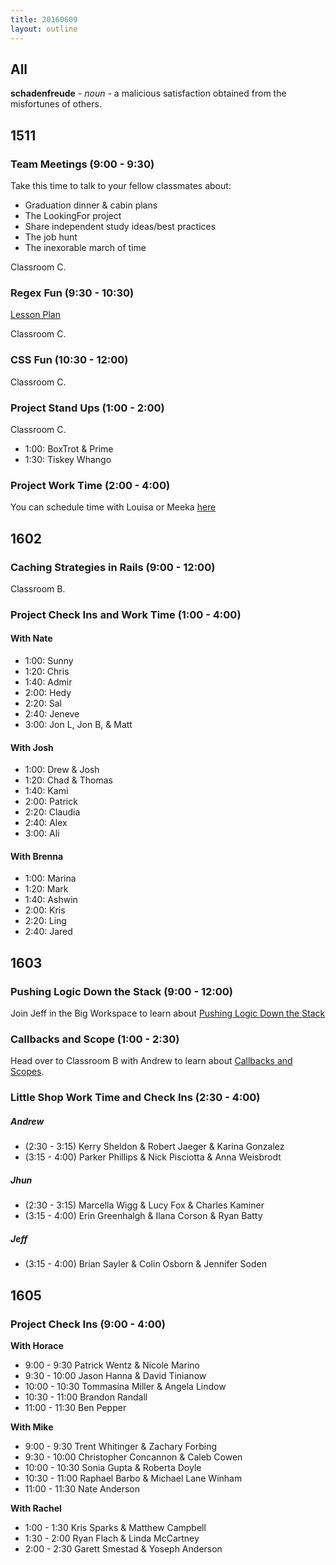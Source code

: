 ```yaml
---
title: 20160609
layout: outline
---
```


## All

**schadenfreude** - _noun_ - a malicious satisfaction obtained from the
misfortunes of others.


## 1511

### Team Meetings (9:00 - 9:30)

Take this time to talk to your fellow classmates about:

- Graduation dinner & cabin plans
- The LookingFor project
- Share independent study ideas/best practices
- The job hunt
- The inexorable march of time

Classroom C.

### Regex Fun (9:30 - 10:30)

[Lesson Plan](https://github.com/turingschool/lesson_plans/blob/master/ruby_04-apis_and_scalability/regex_fun.markdown)

Classroom C.

### CSS Fun (10:30 - 12:00)

Classroom C.

### Project Stand Ups (1:00 - 2:00)

Classroom C.

- 1:00: BoxTrot & Prime
- 1:30: Tiskey Whango

### Project Work Time (2:00 - 4:00)

You can schedule time with Louisa or Meeka [here](https://public.etherpad-mozilla.org/p/pairing-1511)

## 1602

### Caching Strategies in Rails (9:00 - 12:00)

Classroom B.

### Project Check Ins and Work Time (1:00 - 4:00)

#### With Nate
  - 1:00: Sunny
  - 1:20: Chris
  - 1:40: Admir
  - 2:00: Hedy
  - 2:20: Sal
  - 2:40: Jeneve
  - 3:00: Jon L, Jon B, & Matt

#### With Josh
  - 1:00: Drew & Josh
  - 1:20: Chad & Thomas
  - 1:40: Kami
  - 2:00: Patrick
  - 2:20: Claudia
  - 2:40: Alex
  - 3:00: Ali

#### With Brenna
  - 1:00: Marina
  - 1:20: Mark
  - 1:40: Ashwin
  - 2:00: Kris
  - 2:20: Ling
  - 2:40: Jared


## 1603

### Pushing Logic Down the Stack (9:00 - 12:00)

Join Jeff in the Big Workspace to learn about [Pushing Logic Down the Stack](https://github.com/turingschool/lesson_plans/blob/master/ruby_02-web_applications_with_ruby/pushing_logic_down_the_stack.markdown)

### Callbacks and Scope (1:00 - 2:30)

Head over to Classroom B with Andrew to learn about [Callbacks and Scopes](https://github.com/turingschool-examples/turing-scholarbot).

### Little Shop Work Time and Check Ins (2:30 - 4:00)

##### Andrew

  * (2:30 - 3:15) Kerry Sheldon & Robert Jaeger & Karina Gonzalez
  * (3:15 - 4:00) Parker Phillips & Nick Pisciotta & Anna Weisbrodt

##### Jhun

  * (2:30 - 3:15) Marcella Wigg & Lucy Fox & Charles Kaminer
  * (3:15 - 4:00) Erin Greenhalgh & Ilana Corson & Ryan Batty

##### Jeff

  * (3:15 - 4:00) Brian Sayler & Colin Osborn & Jennifer Soden


## 1605

### Project Check Ins (9:00 - 4:00)

**With Horace**

* 9:00  - 9:30  Patrick Wentz & Nicole Marino
* 9:30  - 10:00 Jason Hanna & David Tinianow
* 10:00 - 10:30 Tommasina Miller & Angela Lindow
* 10:30 - 11:00 Brandon Randall
* 11:00 - 11:30 Ben Pepper

**With Mike**

* 9:00  - 9:30  Trent Whitinger & Zachary Forbing
* 9:30  - 10:00 Christopher Concannon & Caleb Cowen
* 10:00 - 10:30 Sonia Gupta & Roberta Doyle
* 10:30 - 11:00 Raphael Barbo & Michael Lane Winham
* 11:00 - 11:30 Nate Anderson

**With Rachel**

* 1:00 - 1:30 Kris Sparks & Matthew Campbell
* 1:30 - 2:00 Ryan Flach & Linda McCartney
* 2:00 - 2:30 Garett Smestad & Yoseph Anderson
